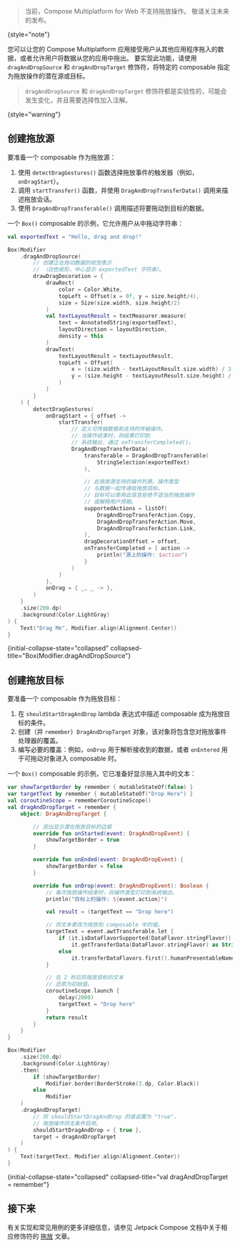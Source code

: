 [//]: # (title: 拖放操作)

> 当前，Compose Multiplatform for Web 不支持拖放操作。
> 敬请关注未来的发布。
>
{style="note"}

您可以让您的 Compose Multiplatform 应用接受用户从其他应用程序拖入的数据，或者允许用户将数据从您的应用中拖出。
要实现此功能，请使用 `dragAndDropSource` 和 `dragAndDropTarget` 修饰符，将特定的 composable 指定为拖放操作的潜在源或目标。

> `dragAndDropSource` 和 `dragAndDropTarget` 修饰符都是实验性的，可能会发生变化，并且需要选择性加入注解。
> 
{style="warning"}

## 创建拖放源

要准备一个 composable 作为拖放源：
1. 使用 `detectDragGestures()` 函数选择拖放事件的触发器（例如，`onDragStart`）。
2. 调用 `startTransfer()` 函数，并使用 `DragAndDropTransferData()` 调用来描述拖放会话。
3. 使用 `DragAndDropTransferable()` 调用描述将要拖动到目标的数据。

一个 `Box()` composable 的示例，它允许用户从中拖动字符串：

```kotlin
val exportedText = "Hello, drag and drop!"

Box(Modifier
    .dragAndDropSource(
        // 创建正在拖动数据的视觉表示
        // （白色矩形，中心显示 exportedText 字符串）。
        drawDragDecoration = {
            drawRect(
                color = Color.White, 
                topLeft = Offset(x = 0f, y = size.height/4),
                size = Size(size.width, size.height/2)
            )
            val textLayoutResult = textMeasurer.measure(
                text = AnnotatedString(exportedText),
                layoutDirection = layoutDirection,
                density = this
            )
            drawText(
                textLayoutResult = textLayoutResult,
                topLeft = Offset(
                    x = (size.width - textLayoutResult.size.width) / 2,
                    y = (size.height - textLayoutResult.size.height) / 2,
                )
            )
        }
    ) {
        detectDragGestures(
            onDragStart = { offset ->
                startTransfer(
                    // 定义可传输数据和支持的传输操作。
                    // 当操作结束时，将结果打印到
                    // 系统输出，通过 onTransferCompleted()。    
                    DragAndDropTransferData(
                        transferable = DragAndDropTransferable(
                            StringSelection(exportedText)
                        ),

                        // 此拖放源支持的操作列表。操作类型
                        // 与数据一起传递给拖放目标。
                        // 目标可以使用此信息拒绝不适当的拖放操作
                        // 或解释用户预期。
                        supportedActions = listOf(
                            DragAndDropTransferAction.Copy,
                            DragAndDropTransferAction.Move,
                            DragAndDropTransferAction.Link,
                        ),
                        dragDecorationOffset = offset,
                        onTransferCompleted = { action -> 
                            println("源上的操作: $action")
                        }
                    )
                )
            },
            onDrag = { _, _ -> },
        )
    }
    .size(200.dp)
    .background(Color.LightGray)
) {
    Text("Drag Me", Modifier.align(Alignment.Center))
}
```
{initial-collapse-state="collapsed"  collapsed-title="Box(Modifier.dragAndDropSource"}

## 创建拖放目标

要准备一个 composable 作为拖放目标：

1. 在 `shouldStartDragAndDrop` lambda 表达式中描述 composable 成为拖放目标的条件。
2. 创建（并 `remember`）`DragAndDropTarget` 对象，该对象将包含您对拖放事件处理器的覆盖。
3. 编写必要的覆盖：例如，`onDrop` 用于解析接收到的数据，或者 `onEntered` 用于可拖动对象进入 composable 时。

一个 `Box()` composable 的示例，它已准备好显示拖入其中的文本：

```kotlin
var showTargetBorder by remember { mutableStateOf(false) }
var targetText by remember { mutableStateOf("Drop Here") }
val coroutineScope = rememberCoroutineScope()
val dragAndDropTarget = remember {
    object: DragAndDropTarget {

        // 突出显示潜在拖放目标的边框
        override fun onStarted(event: DragAndDropEvent) {
            showTargetBorder = true
        }

        override fun onEnded(event: DragAndDropEvent) {
            showTargetBorder = false
        }

        override fun onDrop(event: DragAndDropEvent): Boolean {
            // 每次拖放操作结束时，将操作类型打印到系统输出。
            println("目标上的操作: ${event.action}")

            val result = (targetText == "Drop here")

            // 将文本更改为拖放到 composable 中的值。
            targetText = event.awtTransferable.let {
                if (it.isDataFlavorSupported(DataFlavor.stringFlavor))
                    it.getTransferData(DataFlavor.stringFlavor) as String
                else
                    it.transferDataFlavors.first().humanPresentableName
            }

            // 在 2 秒后将拖放目标的文本
            // 还原为初始值。
            coroutineScope.launch {
                delay(2000)
                targetText = "Drop here"
            }
            return result
        }
    }
}

Box(Modifier
    .size(200.dp)
    .background(Color.LightGray)
    .then(
        if (showTargetBorder)
            Modifier.border(BorderStroke(3.dp, Color.Black))
        else
            Modifier
    )
    .dragAndDropTarget(
        // 将 shouldStartDragAndDrop 的值设置为 "true"，
        // 拖放操作将无条件启用。    
        shouldStartDragAndDrop = { true },
        target = dragAndDropTarget
    )
) {
    Text(targetText, Modifier.align(Alignment.Center))
}
```
{initial-collapse-state="collapsed"  collapsed-title="val dragAndDropTarget = remember"}

## 接下来

有关实现和常见用例的更多详细信息，请参见 Jetpack Compose 文档中关于相应修饰符的 [拖放](https://developer.android.com/develop/ui/compose/touch-input/user-interactions/drag-and-drop) 文章。